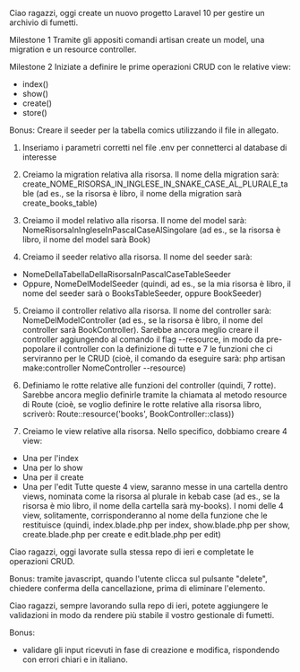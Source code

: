 <!-- # Passi da fare per poter utilizzare il template di Laravel

0. Creo la repository a partire dal template e mi clono la repository appena creata

1. Copio il file .env.example e lo rinomino in .env

2. Apro il terminale ed eseguo il comando composer install

3. Sempre nel terminale, al termine del comando composer install, eseguo il comando php artisan key:generate

4. Sempre nel terminale, al termine dell'esecuzione di php artisan key:generate, eseguiamo il comando npm install (oppure, npm i)

5. Sempre nel terminale, al termine di npm install, eseguire il comando npm run build
- Al posto di npm run build, potreste eseguire npm run dev e lasciarlo attivo

6. Aprire un altro terminale ed eseguire il comando php artisan serve -->

Ciao ragazzi,
oggi create un nuovo progetto Laravel 10 per gestire un archivio di fumetti.

Milestone 1
Tramite gli appositi comandi artisan create un model, una migration e un resource controller.

Milestone 2
Iniziate a definire le prime operazioni CRUD con le relative view:
- index()
- show()
- create()
- store()

Bonus:
Creare il seeder per la tabella comics utilizzando il file in allegato.

<!-- ------------------------------------------------------------------------------- -->

1. Inseriamo i parametri corretti nel file .env per connetterci al database di interesse

2. Creiamo la migration relativa alla risorsa. Il nome della migration sarà: 
create_NOME_RISORSA_IN_INGLESE_IN_SNAKE_CASE_AL_PLURALE_table 
(ad es., se la risorsa è libro, il nome della migration sarà create_books_table)

3. Creiamo il model relativo alla risorsa. Il nome del model sarà: 
NomeRisorsaInIngleseInPascalCaseAlSingolare 
(ad es., se la risorsa è libro, il nome del model sarà Book)

4. Creiamo il seeder relativo alla risorsa. Il nome del seeder sarà:
- NomeDellaTabellaDellaRisorsaInPascalCaseTableSeeder
- Oppure, NomeDelModelSeeder 
(quindi, ad es., se la mia risorsa è libro, il nome del seeder sarà o BooksTableSeeder, oppure BookSeeder)

5. Creiamo il controller relativo alla risorsa. Il nome del controller sarà: 
NomeDelModelController (ad es., se la risorsa è libro, il nome del controller sarà BookController).
 Sarebbe ancora meglio creare il controller aggiungendo al comando il flag --resource, 
 in modo da pre-popolare il controller con la definizione di tutte e 7 le funzioni che 
 ci serviranno per le CRUD (cioè, il comando da eseguire sarà: php artisan make:controller NomeController --resource)

6. Definiamo le rotte relative alle funzioni del controller (quindi, 7 rotte). 
Sarebbe ancora meglio definirle tramite la chiamata al metodo resource di Route 
(cioè, se voglio definire le rotte relative alla risorsa libro, scriverò: Route::resource('books', BookController::class))

7. Creiamo le view relative alla risorsa. Nello specifico, dobbiamo creare 4 view:
- Una per l'index
- Una per lo show
- Una per il create
- Una per l'edit Tutte queste 4 view, saranno messe in una cartella dentro views, 
nominata come la risorsa al plurale in kebab case 
(ad es., se la risorsa è mio libro, il nome della cartella sarà my-books). 
I nomi delle 4 view, solitamente, corrisponderanno al nome della funzione che le restituisce (quindi, index.blade.php per index, show.blade.php per show, create.blade.php per create e edit.blade.php per edit)

<!-- ------------------------------------------------------------------------------- -->

Ciao ragazzi,
oggi lavorate sulla stessa repo di ieri e completate le operazioni CRUD.

Bonus:
tramite javascript, quando l'utente clicca sul pulsante "delete", chiedere conferma della cancellazione, prima di eliminare l'elemento.

<!-- ------------------------------------------------------------------------------- -->

Ciao ragazzi,
sempre lavorando sulla repo di ieri, potete aggiungere le validazioni in modo da rendere più stabile il vostro gestionale di fumetti.

Bonus:
- validare gli input ricevuti in fase di creazione e modifica, rispondendo con errori chiari e in italiano.